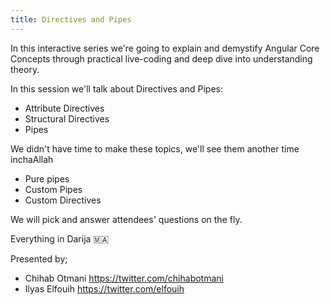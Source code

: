 ```yaml
---
title: Directives and Pipes
---
```


In this interactive series we're going to explain and demystify Angular Core Concepts through practical live-coding and deep dive into understanding theory.

In this session we'll talk about Directives and Pipes:
- Attribute Directives
- Structural Directives
- Pipes

We didn't have time to make these topics, we'll see them another time inchaAllah
- Pure pipes
- Custom Pipes
- Custom Directives

We will pick and answer attendees' questions on the fly.

Everything in Darija 🇲🇦

Presented by; 
- Chihab Otmani  https://twitter.com/chihabotmani
- Ilyas Elfouih  https://twitter.com/elfouih

